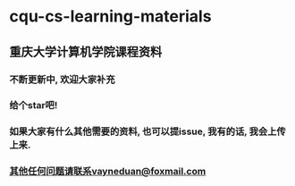 # cqu-cs-learning-materials
## 重庆大学计算机学院课程资料
### 不断更新中, 欢迎大家补充
### 给个star吧!

### 如果大家有什么其他需要的资料, 也可以提issue, 我有的话, 我会上传上来.

### 其他任何问题请联系vayneduan@foxmail.com